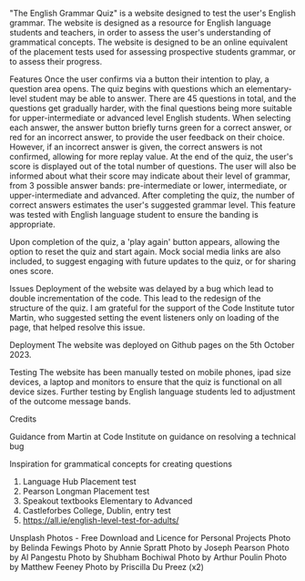 "The English Grammar Quiz" is a website designed to test the user's English grammar. The website is designed as a resource for English language students and teachers, in order to assess the user's understanding of grammatical concepts. The website is designed to be an online equivalent of the placement tests used for assessing prospective students grammar, or to assess their progress.

Features
Once the user confirms via a button their intention to play, a question area opens.
The quiz begins with questions which an elementary-level student may be able to answer. There are 45 questions in total, and the questions get gradually harder, with the final questions being more suitable for upper-intermediate or advanced level English students. When selecting each answer, the answer button briefly turns green for a correct answer, or red for an incorrect answer, to provide the user feedback on their choice. However, if an incorrect answer is given, the correct answers is not confirmed, allowing for more replay value. 
At the end of the quiz, the user's score is displayed out of the total number of questions.
The user will also be informed about what their score may indicate about their level of grammar, from 3 possible answer bands: pre-intermediate or lower, intermediate, or upper-intermediate and advanced.
After completing the quiz, the number of correct answers estimates the user's suggested grammar level. This feature was tested with English language student to ensure the banding is appropriate.

Upon completion of the quiz, a 'play again' button appears, allowing the option to reset the quiz and start again. 
Mock social media links are also included, to suggest engaging with future updates to the quiz, or for sharing ones score.

Issues
Deployment of the website was delayed by a bug which lead to double incrementation of the code. This lead to the redesign of the structure of the quiz. I am grateful for the support of the Code Institute tutor Martin, who suggested setting the event listeners only on loading of the page, that helped resolve this issue.

Deployment
The website was deployed on Github pages on the 5th October 2023.

Testing
The website has been manually tested on mobile phones, ipad size devices, a laptop and monitors to ensure that the quiz is functional on all device sizes.
Further testing by English language students led to adjustment of the outcome message bands.

Credits

Guidance from Martin at Code Institute on guidance on resolving a technical bug

Inspiration for grammatical concepts for creating questions 
1. Language Hub Placement test
2. Pearson Longman Placement test
3. Speakout textbooks Elementary to Advanced
4. Castleforbes College, Dublin, entry test
5. https://all.ie/english-level-test-for-adults/


Unsplash Photos - Free Download and Licence for Personal Projects
Photo by Belinda Fewings
Photo by Annie Spratt
Photo by Joseph Pearson
Photo by Al Pangestu
Photo by Shubham Bochiwal
Photo by Arthur Poulin
Photo by Matthew Feeney
Photo by Priscilla Du Preez (x2)